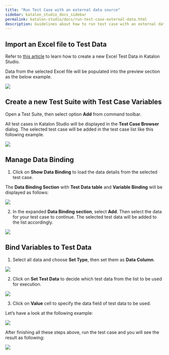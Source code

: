 ```yaml
---
title: "Run Test Case with an external data source"
sidebar: katalon_studio_docs_sidebar
permalink: katalon-studio/docs/run-test-case-external-data.html
description: Guidelines about how to run test case with an external data in Katalon Studio
---
```


## **Import an Excel file to Test Data**

Refer to [this article]([https://docs.katalon.com/katalon-studio/docs/manage-test-data.html#create-an-excel-test-data](https://docs.katalon.com/katalon-studio/docs/manage-test-data.html#create-an-excel-test-data)) to learn how to create a new Excel Test Data in Katalon Studio.

Data from the selected Excel file will be populated into the preview section as the below example.

![](../../images/katalon-studio/docs/run-test-case-external-data/1-new-excel-test-data.png)


## **Create a new Test Suite with Test Case Variables**

Open a Test Suite, then select option **Add** from command toolbar. 

All test cases in Katalon Studio will be displayed in the **Test Case Browser** dialog. The selected test case will be added in the test case list like this following example.


![](../../images/katalon-studio/docs/run-test-case-external-data/2-new-test-suite.png)



## **Manage Data Binding**

1. Click on **Show Data Binding** to load the data details from the selected test case.

The **Data Binding Section** with **Test Data table** and **Variable Binding** will be displayed as follows:


![](../../images/katalon-studio/docs/run-test-case-external-data/3-show-data-binding.png)


2. In the expanded **Data Binding section**, select **Add**. Then select the data for your test case to continue. The selected test data will be added to the list accordingly.

![](../../images/katalon-studio/docs/run-test-case-external-data/4-display-data-binding.png)



## **Bind Variables to Test Data**

1. Select all data and choose **Set Type**, then set them as **Data Column**.


![](../../images/katalon-studio/docs/run-test-case-external-data/5-set-type.png)


2. Click on **Set Test Data** to decide which test data from the list to be used for execution.


![](../../images/katalon-studio/docs/run-test-case-external-data/6-set-test-data.png)


3. Click on **Value** cell to specify the data field of test data to be used.

Let’s have a look at the following example:


![](../../images/katalon-studio/docs/run-test-case-external-data/7-after-setting.png)


After finishing all these steps above, run the test case and you will see the result as following:


![](../../images/katalon-studio/docs/run-test-case-external-data/8-result.png)


